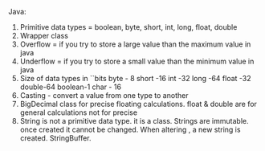 Java:
1. Primitive data types = boolean, byte, short, int, long, float, double
2. Wrapper class
3. Overflow  = if you try to store a large value than the maximum value in java
4. Underflow  = if you try to store a small value than the minimum value in java
6. Size of data types in ``bits 
 byte  - 8
 short -16
 int   -32
 long  -64
 float -32
 double-64
 boolean-1
 char - 16 
 7. Casting - convert a value from one type to another
 8. BigDecimal class for precise floating calculations. float & double are for general calculations not for precise
 9. String is not a primitive data type. it is a class. Strings are immutable. once created it cannot be changed. When altering , a new string is created. StringBuffer.


